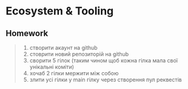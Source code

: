 # Ecosystem & Tooling

## Homework

>1) створити акаунт на github
>2) стоврити новий репозиторій на github
>3) сворити 5 гілок (таким чином щоб кожна гілка мала свої унікальні коміти)
>4) хочаб 2 гілки мержити між собою
>5) злити усі гілки у main гілку через створення пул реквестів